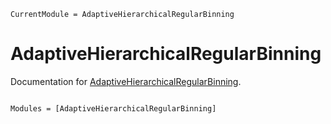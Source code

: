```@meta
CurrentModule = AdaptiveHierarchicalRegularBinning
```

# AdaptiveHierarchicalRegularBinning

Documentation for [AdaptiveHierarchicalRegularBinning](https://github.com/pitsianis/AdaptiveHierarchicalRegularBinning.jl).

```@index
```

```@autodocs
Modules = [AdaptiveHierarchicalRegularBinning]
```
